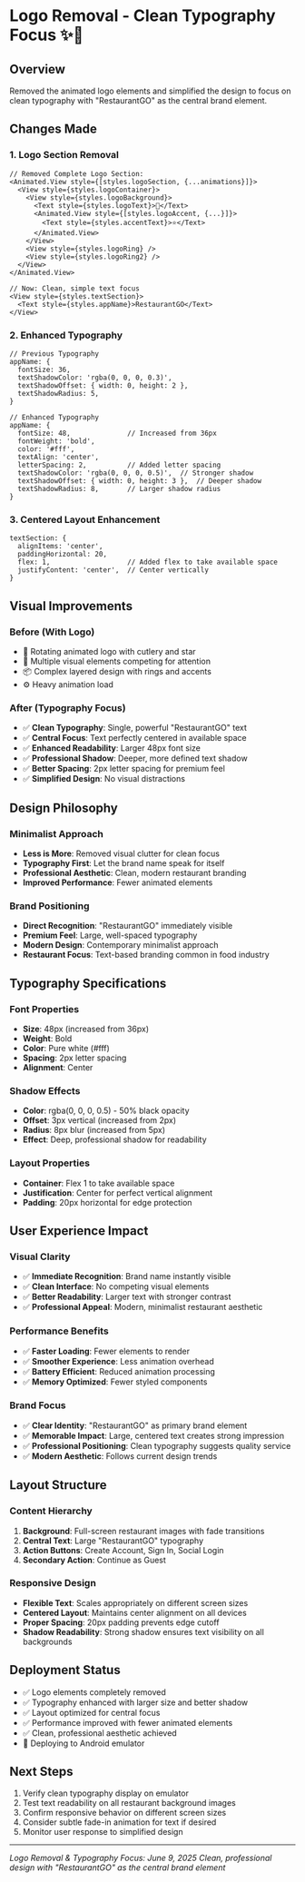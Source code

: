 # Logo Removal - Clean Typography Focus ✨📝

## Overview
Removed the animated logo elements and simplified the design to focus on clean typography with "RestaurantGO" as the central brand element.

## Changes Made

### 1. Logo Section Removal
```tsx
// Removed Complete Logo Section:
<Animated.View style={[styles.logoSection, {...animations}]}>
  <View style={styles.logoContainer}>
    <View style={styles.logoBackground}>
      <Text style={styles.logoText}>🍴</Text>
      <Animated.View style={[styles.logoAccent, {...}]}>
        <Text style={styles.accentText}>⭐</Text>
      </Animated.View>
    </View>
    <View style={styles.logoRing} />
    <View style={styles.logoRing2} />
  </View>
</Animated.View>

// Now: Clean, simple text focus
<View style={styles.textSection}>
  <Text style={styles.appName}>RestaurantGO</Text>
</View>
```

### 2. Enhanced Typography
```tsx
// Previous Typography
appName: {
  fontSize: 36,
  textShadowColor: 'rgba(0, 0, 0, 0.3)',
  textShadowOffset: { width: 0, height: 2 },
  textShadowRadius: 5,
}

// Enhanced Typography
appName: {
  fontSize: 48,              // Increased from 36px
  fontWeight: 'bold',
  color: '#fff',
  textAlign: 'center',
  letterSpacing: 2,          // Added letter spacing
  textShadowColor: 'rgba(0, 0, 0, 0.5)',  // Stronger shadow
  textShadowOffset: { width: 0, height: 3 },  // Deeper shadow
  textShadowRadius: 8,       // Larger shadow radius
}
```

### 3. Centered Layout Enhancement
```tsx
textSection: {
  alignItems: 'center',
  paddingHorizontal: 20,
  flex: 1,                   // Added flex to take available space
  justifyContent: 'center',  // Center vertically
}
```

## Visual Improvements

### **Before (With Logo)**
- 🔄 Rotating animated logo with cutlery and star
- 🎯 Multiple visual elements competing for attention
- 📦 Complex layered design with rings and accents
- ⚙️ Heavy animation load

### **After (Typography Focus)**
- ✅ **Clean Typography**: Single, powerful "RestaurantGO" text
- ✅ **Central Focus**: Text perfectly centered in available space
- ✅ **Enhanced Readability**: Larger 48px font size
- ✅ **Professional Shadow**: Deeper, more defined text shadow
- ✅ **Better Spacing**: 2px letter spacing for premium feel
- ✅ **Simplified Design**: No visual distractions

## Design Philosophy

### **Minimalist Approach**
- **Less is More**: Removed visual clutter for clean focus
- **Typography First**: Let the brand name speak for itself
- **Professional Aesthetic**: Clean, modern restaurant branding
- **Improved Performance**: Fewer animated elements

### **Brand Positioning**
- **Direct Recognition**: "RestaurantGO" immediately visible
- **Premium Feel**: Large, well-spaced typography
- **Modern Design**: Contemporary minimalist approach
- **Restaurant Focus**: Text-based branding common in food industry

## Typography Specifications

### **Font Properties**
- **Size**: 48px (increased from 36px)
- **Weight**: Bold
- **Color**: Pure white (#fff)
- **Spacing**: 2px letter spacing
- **Alignment**: Center

### **Shadow Effects**
- **Color**: rgba(0, 0, 0, 0.5) - 50% black opacity
- **Offset**: 3px vertical (increased from 2px)
- **Radius**: 8px blur (increased from 5px)
- **Effect**: Deep, professional shadow for readability

### **Layout Properties**
- **Container**: Flex 1 to take available space
- **Justification**: Center for perfect vertical alignment
- **Padding**: 20px horizontal for edge protection

## User Experience Impact

### **Visual Clarity**
- ✅ **Immediate Recognition**: Brand name instantly visible
- ✅ **Clean Interface**: No competing visual elements
- ✅ **Better Readability**: Larger text with stronger contrast
- ✅ **Professional Appeal**: Modern, minimalist restaurant aesthetic

### **Performance Benefits**
- ✅ **Faster Loading**: Fewer elements to render
- ✅ **Smoother Experience**: Less animation overhead
- ✅ **Battery Efficient**: Reduced animation processing
- ✅ **Memory Optimized**: Fewer styled components

### **Brand Focus**
- ✅ **Clear Identity**: "RestaurantGO" as primary brand element
- ✅ **Memorable Impact**: Large, centered text creates strong impression
- ✅ **Professional Positioning**: Clean typography suggests quality service
- ✅ **Modern Aesthetic**: Follows current design trends

## Layout Structure

### **Content Hierarchy**
1. **Background**: Full-screen restaurant images with fade transitions
2. **Central Text**: Large "RestaurantGO" typography
3. **Action Buttons**: Create Account, Sign In, Social Login
4. **Secondary Action**: Continue as Guest

### **Responsive Design**
- **Flexible Text**: Scales appropriately on different screen sizes
- **Centered Layout**: Maintains center alignment on all devices
- **Proper Spacing**: 20px padding prevents edge cutoff
- **Shadow Readability**: Strong shadow ensures text visibility on all backgrounds

## Deployment Status
- ✅ Logo elements completely removed
- ✅ Typography enhanced with larger size and better shadow
- ✅ Layout optimized for central focus
- ✅ Performance improved with fewer animated elements
- ✅ Clean, professional aesthetic achieved
- 🚀 Deploying to Android emulator

## Next Steps
1. Verify clean typography display on emulator
2. Test text readability on all restaurant background images
3. Confirm responsive behavior on different screen sizes
4. Consider subtle fade-in animation for text if desired
5. Monitor user response to simplified design

---
*Logo Removal & Typography Focus: June 9, 2025*
*Clean, professional design with "RestaurantGO" as the central brand element*

